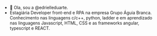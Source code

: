 - 👋 Ola, sou a @edrielleduarte.
- Estagiária Developer front-end e RPA na empresa Grupo Águia Branca.
Conhecimento nas linguagens c/c++, python, ladder e em aprendizado nas linguagens Javascript, HTML, CSS e as frameworks angular, typescript e REACT. 

